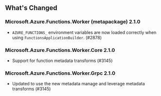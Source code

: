 ## What's Changed

<!-- Please add your release notes in the following format:
- My change description (#PR/#issue)
-->

### Microsoft.Azure.Functions.Worker (metapackage) 2.1.0

- `AZURE_FUNCTIONS_` environment variables are now loaded correctly when using `FunctionsApplicationBuilder`. (#2878)

### Microsoft.Azure.Functions.Worker.Core 2.1.0

- Support for function metadata transforms (#3145)

### Microsoft.Azure.Functions.Worker.Grpc 2.1.0

- Updated to use the new metadata manage and leverage metadata transforms (#3145)
